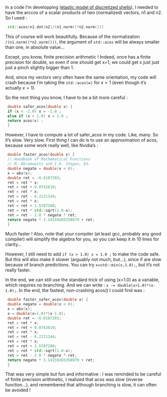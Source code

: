 In a code I’m developping ([elastic model of discretized shells](https://github.com/SergeDmi/LimeSurf)), I needed to have the arccos of a scalar products of two (normalized) vectors, n1 and n2. So I used :

```C++
 std::acos(n1.dot(n2)/(n1.norm()*n2.norm()))
```

This of course will work beautifully. Because of the normalization ```/(n1.norm()*n2.norm()))```, the argument of ```std::acos``` will be always smaller than one, in absolute value...  

Except, you know, finite precision arithmetic ! Indeed, once has a finite precision for double, so even if one should get x=1, we could get x just just just a pinch slightly bigger than 1.  

And, since my vectors very often have the same orientation, my code will crash because I’m taking the ```std::acos(w)``` for $x>1$ (even though it’s actually $x=1$).  

So the next thing you know, I have to be a bit more careful :  
```C++
 double safer_acos(double x) {
 if (x < -1.0) x = -1.0 ;
 else if (x > 1.0) x = 1.0 ;
 return acos(x) ;
 }
```

However, I have to compute a lot of safer_acos in my code. Like, many. So it’s slow. Very slow. First thing I can do is to use an approximation of acos, because some work really well, like Nvidia’s :
```C++
 double faster_acos(double x) {
 // Handbook of Mathematical Functions
 // M. Abramowitz and I.A. Stegun, Ed.
 double negate = double(x < 0);
 x = abs(x);
 double ret = -0.0187293;
 ret = ret * x;
 ret = ret + 0.0742610;
 ret = ret * x;
 ret = ret - 0.2121144;
 ret = ret * x;
 ret = ret + 1.5707288;
 ret = ret * std::sqrt(1.0-x);
 ret = ret - 2.0 * negate * ret;
 return negate * 3.14159265358979 + ret;
 }
```

Much faster ! Also, note that your compiler (at least gcc, probably any good compiler) will simplify the algebra for you, so you can keep it in 10 lines for clarity…  

However, I still need to add ```if (x > 1.0) x = 1.0 ;``` to make the code safe. But this will also make it slower (arguably not much, but...), since if are slow because of branch predictions. You can try ```x=std::min(x,1.0);```, but it’s not really faster.  

In the end, we can still use the standard trick of using (x>1.0) as a variable, which requires no branching. And we can write : ```x -= double(x>1.0)*(x-1.0);```. In the end, the fastest, non-crashing acos() I could find was : 
```C++
 double faster_safer_acos(double x) {
 double negate = double(x < 0);
 x = abs(x);
 x-= double(x>1.0)*(x-1.0);
 double ret = -0.0187293;
 ret = ret * x;
 ret = ret + 0.0742610;
 ret = ret * x;
 ret = ret - 0.2121144;
 ret = ret * x;
 ret = ret + 1.5707288;
 ret = ret * std::sqrt(1.0-x);
 ret = ret - 2.0 * negate * ret;
 return negate * 3.14159265358979 + ret;
 }
```

That was very simple but fun and informative : I was reminded to be careful of finite precision arithmetic, I realized that acos was slow (inverse function…), and remembered that although branching is slow, it can often be avoided !

